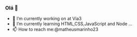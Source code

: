 ### Olá 👋


- 🔭 I’m currently working on at Via3
- 🌱 I’m currently learning HTML,CSS,JavaScript and Node  ...
- 📫 How to reach me:@matheusmarinho23



